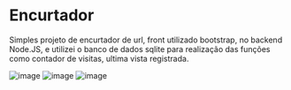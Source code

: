 # Encurtador
Simples projeto de encurtador de url, front utilizado bootstrap, no backend Node.JS, e utilizei o banco de dados sqlite para realização das funções como contador de visitas, ultima vista registrada.



![image](https://user-images.githubusercontent.com/48536939/114788931-b1c39580-9d58-11eb-8711-223d872323e0.png)
![image](https://user-images.githubusercontent.com/48536939/114788993-cdc73700-9d58-11eb-98db-f338effaa1bd.png)
![image](https://user-images.githubusercontent.com/48536939/114789066-e9324200-9d58-11eb-9f12-6c3f839881c1.png)


